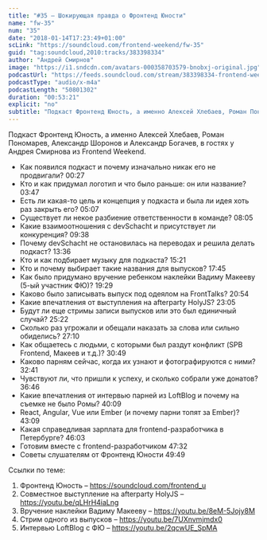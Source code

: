 ```yaml
---
title: "#35 – Шокирующая правда о Фронтенд Юности"
name: "fw-35"
num: "35"
date: "2018-01-14T17:23:49+01:00"
scLink: "https://soundcloud.com/frontend-weekend/fw-35"
guid: "tag:soundcloud,2010:tracks/383398334"
author: "Андрей Смирнов"
image: "https://i1.sndcdn.com/avatars-000358703579-bnobxj-original.jpg"
podcastUrl: "https://feeds.soundcloud.com/stream/383398334-frontend-weekend-fw-35.m4a"
podcastType: "audio/x-m4a"
podcastLength: "50801302"
duration: "00:53:21"
explicit: "no"
subtitle: "Подкаст Фронтенд Юность, а именно Алексей Хлебаев, Роман Пономарев, Александр Шоронов и Александр Богачев, в гостях у Андрея Смирнова из Frontend Weekend. "
---
```

Подкаст Фронтенд Юность, а именно Алексей Хлебаев, Роман Пономарев, Александр Шоронов и Александр Богачев, в гостях у Андрея Смирнова из Frontend Weekend. 

- Как появился подкаст и почему изначально никак его не продвигали? 00:27
- Кто и как придумал логотип и что было раньше: он или название? 03:47
- Есть ли какая-то цель и концепция у подкаста и была ли идея хоть раз закрыть его? 05:07
- Существует ли некое разбиение ответственности в команде? 08:05
- Какие взаимоотношения с devSchacht и присутствует ли конкуренция? 09:38
- Почему devSchacht не остановилась на переводах и решила делать подкаст? 13:36
- Кто и как подбирает музыку для подкаста? 15:21
- Кто и почему выбирает такие названия для выпусков? 17:45
- Как было придумано вручение ребенком наклейки Вадиму Макееву (5-ый участник ФЮ)? 19:29
- Каково было записывать выпуск под одеялом на FrontTalks? 20:54
- Какие впечатления от выступления на afterparty HolyJS? 23:05
- Будут ли еще стримы записи выпусков или это был единичный случай? 25:22
- Сколько раз угрожали и обещали наказать за слова или сильно обиделись? 27:10
- Как общаетесь с людьми, с которыми был раздут конфликт (SPB Frontend, Макеев и т.д.)? 30:49
- Каково парням сейчас, когда их узнают и фотографируются с ними? 32:41
- Чувствуют ли, что пришли к успеху, и сколько собрали уже донатов? 36:46
- Какие впечатления от интервью парней из LoftBlog и почему на съемке не было Ромы? 40:09
- React, Angular, Vue или Ember (и почему парни топят за Ember)? 43:09
- Какая справедливая зарплата для frontend-разработчика в Петербурге? 46:03
- Готовим вместе с frontend-разработчиком 47:32
- Советы слушателям от Фронтенд Юности 49:49

Ссылки по теме:
1) Фронтенд Юность – https://soundcloud.com/frontend_u
2) Совместное выступление на afterparty HolyJS – https://youtu.be/qLHrH4iaLng
3) Вручение наклейки Вадиму Макееву – https://youtu.be/8eM-5Jojy8M
4) Стрим одного из выпусков – https://youtu.be/7UXnvmjmdx0
5) Интервью LoftBlog c ФЮ – https://youtu.be/2qcwUE_SpMA